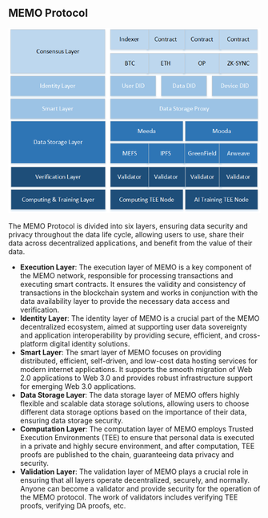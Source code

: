 ## MEMO Protocol

![architecture](../../../images/architect.png)

The MEMO Protocol is divided into six layers, ensuring data security and privacy throughout the data life cycle, allowing users to use, share their data across decentralized applications, and benefit from the value of their data.

- **Execution Layer**: The execution layer of MEMO is a key component of the MEMO network, responsible for processing transactions and executing smart contracts. It ensures the validity and consistency of transactions in the blockchain system and works in conjunction with the data availability layer to provide the necessary data access and verification.
- **Identity Layer**: The identity layer of MEMO is a crucial part of the MEMO decentralized ecosystem, aimed at supporting user data sovereignty and application interoperability by providing secure, efficient, and cross-platform digital identity solutions.
- **Smart Layer**: The smart layer of MEMO focuses on providing distributed, efficient, self-driven, and low-cost data hosting services for modern internet applications. It supports the smooth migration of Web 2.0 applications to Web 3.0 and provides robust infrastructure support for emerging Web 3.0 applications.
- **Data Storage Layer**: The data storage layer of MEMO offers highly flexible and scalable data storage solutions, allowing users to choose different data storage options based on the importance of their data, ensuring data storage security.
- **Computation Layer**: The computation layer of MEMO employs Trusted Execution Environments (TEE) to ensure that personal data is executed in a private and highly secure environment, and after computation, TEE proofs are published to the chain, guaranteeing data privacy and security.
- **Validation Layer**: The validation layer of MEMO plays a crucial role in ensuring that all layers operate decentralized, securely, and normally. Anyone can become a validator and provide security for the operation of the MEMO protocol. The work of validators includes verifying TEE proofs, verifying DA proofs, etc.